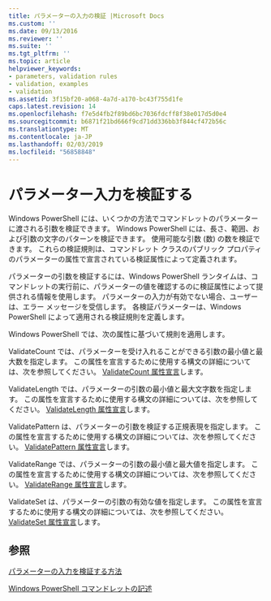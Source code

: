```yaml
---
title: パラメーターの入力の検証 |Microsoft Docs
ms.custom: ''
ms.date: 09/13/2016
ms.reviewer: ''
ms.suite: ''
ms.tgt_pltfrm: ''
ms.topic: article
helpviewer_keywords:
- parameters, validation rules
- validation, examples
- validation
ms.assetid: 3f15bf20-a068-4a7d-a170-bc43f755d1fe
caps.latest.revision: 14
ms.openlocfilehash: f7e5d4fb2f89bd6bc7036fdcff8f38e017d5d0e4
ms.sourcegitcommit: b6871f21bd666f9cd71dd336bb3f844cf472b56c
ms.translationtype: MT
ms.contentlocale: ja-JP
ms.lasthandoff: 02/03/2019
ms.locfileid: "56858848"
---
```

# <a name="validating-parameter-input"></a>パラメーター入力を検証する

Windows PowerShell には、いくつかの方法でコマンドレットのパラメーターに渡される引数を検証できます。 Windows PowerShell には、長さ、範囲、および引数の文字のパターンを検証できます。 使用可能な引数 (数) の数を検証できます。 これらの検証規則は、コマンドレット クラスのパブリック プロパティのパラメーターの属性で宣言されている検証属性によって定義されます。

パラメーターの引数を検証するには、Windows PowerShell ランタイムは、コマンドレットの実行前に、パラメーターの値を確認するのに検証属性によって提供される情報を使用します。 パラメーターの入力が有効でない場合、ユーザーは、エラー メッセージを受信します。 各検証パラメーターは、Windows PowerShell によって適用される検証規則を定義します。

Windows PowerShell では、次の属性に基づいて規則を適用します。

ValidateCount では、パラメーターを受け入れることができる引数の最小値と最大数を指定します。 この属性を宣言するために使用する構文の詳細については、次を参照してください。 [ValidateCount 属性宣言](./validatecount-attribute-declaration.md)します。

ValidateLength では、パラメーターの引数の最小値と最大文字数を指定します。 この属性を宣言するために使用する構文の詳細については、次を参照してください。 [ValidateLength 属性宣言](./validatelength-attribute-declaration.md)します。

ValidatePattern は、パラメーターの引数を検証する正規表現を指定します。 この属性を宣言するために使用する構文の詳細については、次を参照してください。 [ValidatePattern 属性宣言](./validatepattern-attribute-declaration.md)します。

ValidateRange では、パラメーターの引数の最小値と最大値を指定します。 この属性を宣言するために使用する構文の詳細については、次を参照してください。 [ValidateRange 属性宣言](./validaterange-attribute-declaration.md)します。

ValidateSet は、パラメーターの引数の有効な値を指定します。 この属性を宣言するために使用する構文の詳細については、次を参照してください。 [ValidateSet 属性宣言](./validateset-attribute-declaration.md)します。

## <a name="see-also"></a>参照

[パラメーターの入力を検証する方法](./how-to-validate-parameter-input.md)

[Windows PowerShell コマンドレットの記述](./writing-a-windows-powershell-cmdlet.md)
